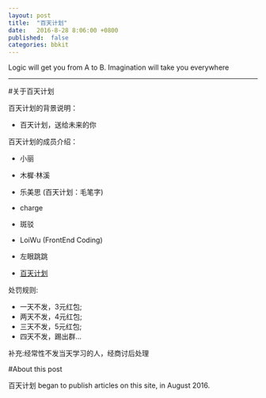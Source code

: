 ```yaml
---
layout: post
title:  "百天计划"
date:   2016-8-28 8:06:00 +0800
published:  false
categories: bbkit
---
```



Logic will get you from A to B. Imagination will take you everywhere

---

#关于百天计划

百天计划的背景说明：

- 百天计划，送给未来的你


百天计划的成员介绍：

- 小丽
- 木樨·林溪
- 乐美思 (百天计划：毛笔字)
- charge 
- 斑驳
- LoiWu (FrontEnd Coding)
- 左眼跳跳

- [百天计划](http://loiwu.github.io/bbkit/2016/08/28/百天计划.html)


处罚规则:

- 一天不发，3元红包;
- 两天不发，4元红包;
- 三天不发，5元红包;
- 四天不发，踢出群...

补充:经常性不发当天学习的人，经商讨后处理

#About this post

百天计划 began to publish articles on this site, in August 2016.

